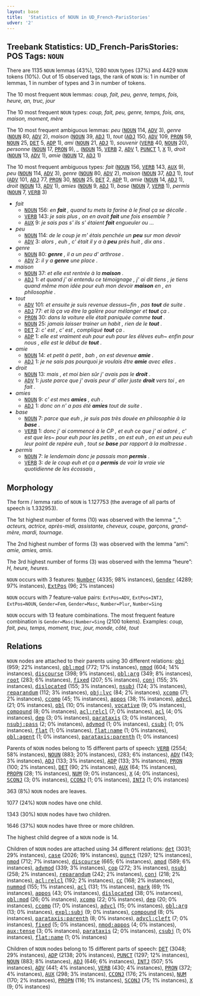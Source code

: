 ```yaml
---
layout: base
title:  'Statistics of NOUN in UD_French-ParisStories'
udver: '2'
---
```


## Treebank Statistics: UD_French-ParisStories: POS Tags: `NOUN`

There are 1135 `NOUN` lemmas (43%), 1280 `NOUN` types (37%) and 4429 `NOUN` tokens (10%).
Out of 15 observed tags, the rank of `NOUN` is: 1 in number of lemmas, 1 in number of types and 3 in number of tokens.

The 10 most frequent `NOUN` lemmas: <em>coup, fait, peu, genre, temps, fois, heure, an, truc, jour</em>

The 10 most frequent `NOUN` types:  <em>coup, fait, peu, genre, temps, fois, ans, maison, moment, mère</em>

The 10 most frequent ambiguous lemmas: <em>peu</em> (<tt><a href="fr_parisstories-pos-NOUN.html">NOUN</a></tt> 114, <tt><a href="fr_parisstories-pos-ADV.html">ADV</a></tt> 3), <em>genre</em> (<tt><a href="fr_parisstories-pos-NOUN.html">NOUN</a></tt> 80, <tt><a href="fr_parisstories-pos-ADV.html">ADV</a></tt> 2), <em>maison</em> (<tt><a href="fr_parisstories-pos-NOUN.html">NOUN</a></tt> 39, <tt><a href="fr_parisstories-pos-ADJ.html">ADJ</a></tt> 1), <em>tout</em> (<tt><a href="fr_parisstories-pos-ADJ.html">ADJ</a></tt> 150, <tt><a href="fr_parisstories-pos-ADV.html">ADV</a></tt> 109, <tt><a href="fr_parisstories-pos-PRON.html">PRON</a></tt> 59, <tt><a href="fr_parisstories-pos-NOUN.html">NOUN</a></tt> 25, <tt><a href="fr_parisstories-pos-DET.html">DET</a></tt> 5, <tt><a href="fr_parisstories-pos-ADP.html">ADP</a></tt> 1), <em>ami</em> (<tt><a href="fr_parisstories-pos-NOUN.html">NOUN</a></tt> 21, <tt><a href="fr_parisstories-pos-ADJ.html">ADJ</a></tt> 1), <em>souvenir</em> (<tt><a href="fr_parisstories-pos-VERB.html">VERB</a></tt> 40, <tt><a href="fr_parisstories-pos-NOUN.html">NOUN</a></tt> 20), <em>personne</em> (<tt><a href="fr_parisstories-pos-NOUN.html">NOUN</a></tt> 17, <tt><a href="fr_parisstories-pos-PRON.html">PRON</a></tt> 9), <em>_</em> (<tt><a href="fr_parisstories-pos-NOUN.html">NOUN</a></tt> 15, <tt><a href="fr_parisstories-pos-VERB.html">VERB</a></tt> 2, <tt><a href="fr_parisstories-pos-ADV.html">ADV</a></tt> 1, <tt><a href="fr_parisstories-pos-PUNCT.html">PUNCT</a></tt> 1, <tt><a href="fr_parisstories-pos-X.html">X</a></tt> 1), <em>droit</em> (<tt><a href="fr_parisstories-pos-NOUN.html">NOUN</a></tt> 13, <tt><a href="fr_parisstories-pos-ADV.html">ADV</a></tt> 1), <em>amie</em> (<tt><a href="fr_parisstories-pos-NOUN.html">NOUN</a></tt> 12, <tt><a href="fr_parisstories-pos-ADJ.html">ADJ</a></tt> 1)

The 10 most frequent ambiguous types:  <em>fait</em> (<tt><a href="fr_parisstories-pos-NOUN.html">NOUN</a></tt> 156, <tt><a href="fr_parisstories-pos-VERB.html">VERB</a></tt> 143, <tt><a href="fr_parisstories-pos-AUX.html">AUX</a></tt> 9), <em>peu</em> (<tt><a href="fr_parisstories-pos-NOUN.html">NOUN</a></tt> 114, <tt><a href="fr_parisstories-pos-ADV.html">ADV</a></tt> 3), <em>genre</em> (<tt><a href="fr_parisstories-pos-NOUN.html">NOUN</a></tt> 80, <tt><a href="fr_parisstories-pos-ADV.html">ADV</a></tt> 2), <em>maison</em> (<tt><a href="fr_parisstories-pos-NOUN.html">NOUN</a></tt> 37, <tt><a href="fr_parisstories-pos-ADJ.html">ADJ</a></tt> 1), <em>tout</em> (<tt><a href="fr_parisstories-pos-ADV.html">ADV</a></tt> 101, <tt><a href="fr_parisstories-pos-ADJ.html">ADJ</a></tt> 77, <tt><a href="fr_parisstories-pos-PRON.html">PRON</a></tt> 30, <tt><a href="fr_parisstories-pos-NOUN.html">NOUN</a></tt> 25, <tt><a href="fr_parisstories-pos-DET.html">DET</a></tt> 2, <tt><a href="fr_parisstories-pos-ADP.html">ADP</a></tt> 1), <em>amie</em> (<tt><a href="fr_parisstories-pos-NOUN.html">NOUN</a></tt> 14, <tt><a href="fr_parisstories-pos-ADJ.html">ADJ</a></tt> 1), <em>droit</em> (<tt><a href="fr_parisstories-pos-NOUN.html">NOUN</a></tt> 13, <tt><a href="fr_parisstories-pos-ADV.html">ADV</a></tt> 1), <em>amies</em> (<tt><a href="fr_parisstories-pos-NOUN.html">NOUN</a></tt> 9, <tt><a href="fr_parisstories-pos-ADJ.html">ADJ</a></tt> 1), <em>base</em> (<tt><a href="fr_parisstories-pos-NOUN.html">NOUN</a></tt> 7, <tt><a href="fr_parisstories-pos-VERB.html">VERB</a></tt> 1), <em>permis</em> (<tt><a href="fr_parisstories-pos-NOUN.html">NOUN</a></tt> 7, <tt><a href="fr_parisstories-pos-VERB.html">VERB</a></tt> 3)


* <em>fait</em>
  * <tt><a href="fr_parisstories-pos-NOUN.html">NOUN</a></tt> 156: <em>en <b>fait</b> , quand tu mets la farine à le final ça se décolle .</em>
  * <tt><a href="fr_parisstories-pos-VERB.html">VERB</a></tt> 143: <em>je sais plus , on en avait <b>fait</b> une fois ensemble ?</em>
  * <tt><a href="fr_parisstories-pos-AUX.html">AUX</a></tt> 9: <em>je sais pas s' ils s' étaient <b>fait</b> engueuler ou …</em>
* <em>peu</em>
  * <tt><a href="fr_parisstories-pos-NOUN.html">NOUN</a></tt> 114: <em>de le coup je m' étais penchée un <b>peu</b> sur mon devoir</em>
  * <tt><a href="fr_parisstories-pos-ADV.html">ADV</a></tt> 3: <em>alors , euh , c' était il y a à <b>peu</b> près huit , dix ans .</em>
* <em>genre</em>
  * <tt><a href="fr_parisstories-pos-NOUN.html">NOUN</a></tt> 80: <em><b>genre</b> , il a un peu d' arthrose .</em>
  * <tt><a href="fr_parisstories-pos-ADV.html">ADV</a></tt> 2: <em>il y a <b>genre</b> une place .</em>
* <em>maison</em>
  * <tt><a href="fr_parisstories-pos-NOUN.html">NOUN</a></tt> 37: <em>et elle est rentrée à la <b>maison</b> .</em>
  * <tt><a href="fr_parisstories-pos-ADJ.html">ADJ</a></tt> 1: <em>et quand j' ai entendu ce témoignage , j' ai dit tiens , je tiens quand même mon idée pour euh mon devoir <b>maison</b> en , en philosophie .</em>
* <em>tout</em>
  * <tt><a href="fr_parisstories-pos-ADV.html">ADV</a></tt> 101: <em>et ensuite je suis revenue dessus~fin , pas <b>tout</b> de suite .</em>
  * <tt><a href="fr_parisstories-pos-ADJ.html">ADJ</a></tt> 77: <em>et là ça va être la galère pour mélanger et <b>tout</b> ça .</em>
  * <tt><a href="fr_parisstories-pos-PRON.html">PRON</a></tt> 30: <em>dans la voiture elle était paniquée comme <b>tout</b> .</em>
  * <tt><a href="fr_parisstories-pos-NOUN.html">NOUN</a></tt> 25: <em>jamais laisser trainer un habit , rien de le <b>tout</b> .</em>
  * <tt><a href="fr_parisstories-pos-DET.html">DET</a></tt> 2: <em>c' est , c' est , compliqué <b>tout</b> ça .</em>
  * <tt><a href="fr_parisstories-pos-ADP.html">ADP</a></tt> 1: <em>elle est vraiment euh pour euh pour les élèves euh~ enfin pour nous , elle est le début de <b>tout</b> .</em>
* <em>amie</em>
  * <tt><a href="fr_parisstories-pos-NOUN.html">NOUN</a></tt> 14: <em>et petit à petit , bah , on est devenue <b>amie</b> .</em>
  * <tt><a href="fr_parisstories-pos-ADJ.html">ADJ</a></tt> 1: <em>je ne sais pas pourquoi je voulais être <b>amie</b> avec elles .</em>
* <em>droit</em>
  * <tt><a href="fr_parisstories-pos-NOUN.html">NOUN</a></tt> 13: <em>mais , et moi bien sûr j' avais pas le <b>droit</b> .</em>
  * <tt><a href="fr_parisstories-pos-ADV.html">ADV</a></tt> 1: <em>juste parce que j' avais peur d' aller juste <b>droit</b> vers toi , en fait .</em>
* <em>amies</em>
  * <tt><a href="fr_parisstories-pos-NOUN.html">NOUN</a></tt> 9: <em>c' est mes <b>amies</b> , euh .</em>
  * <tt><a href="fr_parisstories-pos-ADJ.html">ADJ</a></tt> 1: <em>donc on n' a pas été <b>amies</b> tout de suite .</em>
* <em>base</em>
  * <tt><a href="fr_parisstories-pos-NOUN.html">NOUN</a></tt> 7: <em>parce que euh , je suis pas très douée en philosophie à la <b>base</b> .</em>
  * <tt><a href="fr_parisstories-pos-VERB.html">VERB</a></tt> 1: <em>donc j' ai commencé à le CP , et euh ce que j' ai adoré , c' est que les~ pour euh pour les petits , on est euh , on est un peu euh leur point de repère euh , tout se <b>base</b> par rapport à la maîtresse .</em>
* <em>permis</em>
  * <tt><a href="fr_parisstories-pos-NOUN.html">NOUN</a></tt> 7: <em>le lendemain donc je passais mon <b>permis</b> .</em>
  * <tt><a href="fr_parisstories-pos-VERB.html">VERB</a></tt> 3: <em>de le coup euh et ça a <b>permis</b> de voir la vraie vie quotidienne de les écossais ,</em>

## Morphology

The form / lemma ratio of `NOUN` is 1.127753 (the average of all parts of speech is 1.332953).

The 1st highest number of forms (10) was observed with the lemma “_”: <em>acteurs, actrice, après-midi, assistante, cheveux, coupe, garçons, grand-mère, mardi, tournage</em>.

The 2nd highest number of forms (3) was observed with the lemma “ami”: <em>amie, amies, amis</em>.

The 3rd highest number of forms (3) was observed with the lemma “heure”: <em>H, heure, heures</em>.

`NOUN` occurs with 3 features: <tt><a href="fr_parisstories-feat-Number.html">Number</a></tt> (4335; 98% instances), <tt><a href="fr_parisstories-feat-Gender.html">Gender</a></tt> (4289; 97% instances), <tt><a href="fr_parisstories-feat-ExtPos.html">ExtPos</a></tt> (96; 2% instances)

`NOUN` occurs with 7 feature-value pairs: `ExtPos=ADV`, `ExtPos=INTJ`, `ExtPos=NOUN`, `Gender=Fem`, `Gender=Masc`, `Number=Plur`, `Number=Sing`

`NOUN` occurs with 13 feature combinations.
The most frequent feature combination is `Gender=Masc|Number=Sing` (2100 tokens).
Examples: <em>coup, fait, peu, temps, moment, truc, jour, monde, côté, tout</em>


## Relations

`NOUN` nodes are attached to their parents using 30 different relations: <tt><a href="fr_parisstories-dep-obj.html">obj</a></tt> (959; 22% instances), <tt><a href="fr_parisstories-dep-obl-mod.html">obl:mod</a></tt> (772; 17% instances), <tt><a href="fr_parisstories-dep-nmod.html">nmod</a></tt> (604; 14% instances), <tt><a href="fr_parisstories-dep-discourse.html">discourse</a></tt> (398; 9% instances), <tt><a href="fr_parisstories-dep-obl-arg.html">obl:arg</a></tt> (349; 8% instances), <tt><a href="fr_parisstories-dep-root.html">root</a></tt> (283; 6% instances), <tt><a href="fr_parisstories-dep-fixed.html">fixed</a></tt> (207; 5% instances), <tt><a href="fr_parisstories-dep-conj.html">conj</a></tt> (155; 3% instances), <tt><a href="fr_parisstories-dep-dislocated.html">dislocated</a></tt> (155; 3% instances), <tt><a href="fr_parisstories-dep-nsubj.html">nsubj</a></tt> (124; 3% instances), <tt><a href="fr_parisstories-dep-reparandum.html">reparandum</a></tt> (112; 3% instances), <tt><a href="fr_parisstories-dep-obj-lvc.html">obj:lvc</a></tt> (84; 2% instances), <tt><a href="fr_parisstories-dep-xcomp.html">xcomp</a></tt> (71; 2% instances), <tt><a href="fr_parisstories-dep-ccomp.html">ccomp</a></tt> (45; 1% instances), <tt><a href="fr_parisstories-dep-appos.html">appos</a></tt> (38; 1% instances), <tt><a href="fr_parisstories-dep-advcl.html">advcl</a></tt> (21; 0% instances), <tt><a href="fr_parisstories-dep-obl.html">obl</a></tt> (10; 0% instances), <tt><a href="fr_parisstories-dep-vocative.html">vocative</a></tt> (9; 0% instances), <tt><a href="fr_parisstories-dep-compound.html">compound</a></tt> (8; 0% instances), <tt><a href="fr_parisstories-dep-acl-relcl.html">acl:relcl</a></tt> (7; 0% instances), <tt><a href="fr_parisstories-dep-acl.html">acl</a></tt> (4; 0% instances), <tt><a href="fr_parisstories-dep-dep.html">dep</a></tt> (3; 0% instances), <tt><a href="fr_parisstories-dep-parataxis.html">parataxis</a></tt> (3; 0% instances), <tt><a href="fr_parisstories-dep-nsubj-pass.html">nsubj:pass</a></tt> (2; 0% instances), <tt><a href="fr_parisstories-dep-advmod.html">advmod</a></tt> (1; 0% instances), <tt><a href="fr_parisstories-dep-csubj.html">csubj</a></tt> (1; 0% instances), <tt><a href="fr_parisstories-dep-flat.html">flat</a></tt> (1; 0% instances), <tt><a href="fr_parisstories-dep-flat-name.html">flat:name</a></tt> (1; 0% instances), <tt><a href="fr_parisstories-dep-obl-agent.html">obl:agent</a></tt> (1; 0% instances), <tt><a href="fr_parisstories-dep-parataxis-parenth.html">parataxis:parenth</a></tt> (1; 0% instances)

Parents of `NOUN` nodes belong to 15 different parts of speech: <tt><a href="fr_parisstories-pos-VERB.html">VERB</a></tt> (2554; 58% instances), <tt><a href="fr_parisstories-pos-NOUN.html">NOUN</a></tt> (883; 20% instances),  (283; 6% instances), <tt><a href="fr_parisstories-pos-ADV.html">ADV</a></tt> (143; 3% instances), <tt><a href="fr_parisstories-pos-ADJ.html">ADJ</a></tt> (133; 3% instances), <tt><a href="fr_parisstories-pos-ADP.html">ADP</a></tt> (133; 3% instances), <tt><a href="fr_parisstories-pos-PRON.html">PRON</a></tt> (100; 2% instances), <tt><a href="fr_parisstories-pos-DET.html">DET</a></tt> (90; 2% instances), <tt><a href="fr_parisstories-pos-AUX.html">AUX</a></tt> (64; 1% instances), <tt><a href="fr_parisstories-pos-PROPN.html">PROPN</a></tt> (28; 1% instances), <tt><a href="fr_parisstories-pos-NUM.html">NUM</a></tt> (9; 0% instances), <tt><a href="fr_parisstories-pos-X.html">X</a></tt> (4; 0% instances), <tt><a href="fr_parisstories-pos-SCONJ.html">SCONJ</a></tt> (3; 0% instances), <tt><a href="fr_parisstories-pos-CCONJ.html">CCONJ</a></tt> (1; 0% instances), <tt><a href="fr_parisstories-pos-INTJ.html">INTJ</a></tt> (1; 0% instances)

363 (8%) `NOUN` nodes are leaves.

1077 (24%) `NOUN` nodes have one child.

1343 (30%) `NOUN` nodes have two children.

1646 (37%) `NOUN` nodes have three or more children.

The highest child degree of a `NOUN` node is 14.

Children of `NOUN` nodes are attached using 34 different relations: <tt><a href="fr_parisstories-dep-det.html">det</a></tt> (3031; 29% instances), <tt><a href="fr_parisstories-dep-case.html">case</a></tt> (2026; 19% instances), <tt><a href="fr_parisstories-dep-punct.html">punct</a></tt> (1297; 12% instances), <tt><a href="fr_parisstories-dep-nmod.html">nmod</a></tt> (712; 7% instances), <tt><a href="fr_parisstories-dep-discourse.html">discourse</a></tt> (665; 6% instances), <tt><a href="fr_parisstories-dep-amod.html">amod</a></tt> (589; 6% instances), <tt><a href="fr_parisstories-dep-advmod.html">advmod</a></tt> (339; 3% instances), <tt><a href="fr_parisstories-dep-cop.html">cop</a></tt> (272; 3% instances), <tt><a href="fr_parisstories-dep-nsubj.html">nsubj</a></tt> (258; 2% instances), <tt><a href="fr_parisstories-dep-reparandum.html">reparandum</a></tt> (242; 2% instances), <tt><a href="fr_parisstories-dep-conj.html">conj</a></tt> (218; 2% instances), <tt><a href="fr_parisstories-dep-acl-relcl.html">acl:relcl</a></tt> (192; 2% instances), <tt><a href="fr_parisstories-dep-cc.html">cc</a></tt> (168; 2% instances), <tt><a href="fr_parisstories-dep-nummod.html">nummod</a></tt> (155; 1% instances), <tt><a href="fr_parisstories-dep-acl.html">acl</a></tt> (131; 1% instances), <tt><a href="fr_parisstories-dep-mark.html">mark</a></tt> (69; 1% instances), <tt><a href="fr_parisstories-dep-appos.html">appos</a></tt> (43; 0% instances), <tt><a href="fr_parisstories-dep-dislocated.html">dislocated</a></tt> (38; 0% instances), <tt><a href="fr_parisstories-dep-obl-mod.html">obl:mod</a></tt> (26; 0% instances), <tt><a href="fr_parisstories-dep-xcomp.html">xcomp</a></tt> (22; 0% instances), <tt><a href="fr_parisstories-dep-dep.html">dep</a></tt> (20; 0% instances), <tt><a href="fr_parisstories-dep-ccomp.html">ccomp</a></tt> (17; 0% instances), <tt><a href="fr_parisstories-dep-advcl.html">advcl</a></tt> (15; 0% instances), <tt><a href="fr_parisstories-dep-obl-arg.html">obl:arg</a></tt> (13; 0% instances), <tt><a href="fr_parisstories-dep-expl-subj.html">expl:subj</a></tt> (9; 0% instances), <tt><a href="fr_parisstories-dep-compound.html">compound</a></tt> (8; 0% instances), <tt><a href="fr_parisstories-dep-parataxis-parenth.html">parataxis:parenth</a></tt> (8; 0% instances), <tt><a href="fr_parisstories-dep-advcl-cleft.html">advcl:cleft</a></tt> (7; 0% instances), <tt><a href="fr_parisstories-dep-fixed.html">fixed</a></tt> (5; 0% instances), <tt><a href="fr_parisstories-dep-nmod-appos.html">nmod:appos</a></tt> (4; 0% instances), <tt><a href="fr_parisstories-dep-aux-tense.html">aux:tense</a></tt> (3; 0% instances), <tt><a href="fr_parisstories-dep-parataxis.html">parataxis</a></tt> (2; 0% instances), <tt><a href="fr_parisstories-dep-csubj.html">csubj</a></tt> (1; 0% instances), <tt><a href="fr_parisstories-dep-flat-name.html">flat:name</a></tt> (1; 0% instances)

Children of `NOUN` nodes belong to 15 different parts of speech: <tt><a href="fr_parisstories-pos-DET.html">DET</a></tt> (3048; 29% instances), <tt><a href="fr_parisstories-pos-ADP.html">ADP</a></tt> (2138; 20% instances), <tt><a href="fr_parisstories-pos-PUNCT.html">PUNCT</a></tt> (1297; 12% instances), <tt><a href="fr_parisstories-pos-NOUN.html">NOUN</a></tt> (883; 8% instances), <tt><a href="fr_parisstories-pos-ADJ.html">ADJ</a></tt> (646; 6% instances), <tt><a href="fr_parisstories-pos-INTJ.html">INTJ</a></tt> (507; 5% instances), <tt><a href="fr_parisstories-pos-ADV.html">ADV</a></tt> (441; 4% instances), <tt><a href="fr_parisstories-pos-VERB.html">VERB</a></tt> (430; 4% instances), <tt><a href="fr_parisstories-pos-PRON.html">PRON</a></tt> (372; 4% instances), <tt><a href="fr_parisstories-pos-AUX.html">AUX</a></tt> (298; 3% instances), <tt><a href="fr_parisstories-pos-CCONJ.html">CCONJ</a></tt> (176; 2% instances), <tt><a href="fr_parisstories-pos-NUM.html">NUM</a></tt> (170; 2% instances), <tt><a href="fr_parisstories-pos-PROPN.html">PROPN</a></tt> (116; 1% instances), <tt><a href="fr_parisstories-pos-SCONJ.html">SCONJ</a></tt> (75; 1% instances), <tt><a href="fr_parisstories-pos-X.html">X</a></tt> (9; 0% instances)


